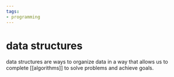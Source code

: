 ```yaml
---
tags:
- programming
---
```

# data structures

data structures are ways to organize data in a way that allows us to complete [[algorithms]] to solve problems and achieve goals.